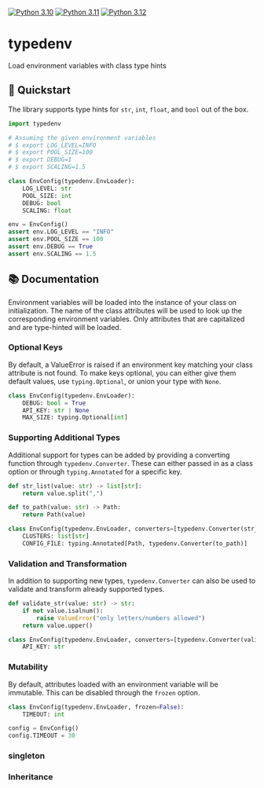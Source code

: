 [![Python 3.10](https://github.com/ShajeshJ/typedenv/actions/workflows/python-3.10.yml/badge.svg?branch=main)](https://github.com/ShajeshJ/typedenv/actions/workflows/python-3.10.yml)
[![Python 3.11](https://github.com/ShajeshJ/typedenv/actions/workflows/python-3.11.yml/badge.svg?branch=main)](https://github.com/ShajeshJ/typedenv/actions/workflows/python-3.11.yml)
[![Python 3.12](https://github.com/ShajeshJ/typedenv/actions/workflows/python-3.12.yml/badge.svg?branch=main)](https://github.com/ShajeshJ/typedenv/actions/workflows/python-3.12.yml)

# typedenv
Load environment variables with class type hints

## 🚀 Quickstart
The library supports type hints for `str`, `int`, `float`, and `bool` out of the box.

```python
import typedenv

# Assuming the given environment variables
# $ export LOG_LEVEL=INFO
# $ export POOL_SIZE=100
# $ export DEBUG=1
# $ export SCALING=1.5

class EnvConfig(typedenv.EnvLoader):
    LOG_LEVEL: str
    POOL_SIZE: int
    DEBUG: bool
    SCALING: float

env = EnvConfig()
assert env.LOG_LEVEL == "INFO"
assert env.POOL_SIZE == 100
assert env.DEBUG == True
assert env.SCALING == 1.5
```

## 📚 Documentation
Environment variables will be loaded into the instance of your class
on initialization. The name of the class attributes will be used
to look up the corresponding environment variables. Only attributes
that are capitalized and are type-hinted will be loaded.

### Optional Keys
By default, a ValueError is raised if an environment key matching
your class attribute is not found. To make keys optional, you can either
give them default values, use `typing.Optional`, or union your type with `None`.

```python
class EnvConfig(typedenv.EnvLoader):
    DEBUG: bool = True
    API_KEY: str | None
    MAX_SIZE: typing.Optional[int]
```

### Supporting Additional Types
Additional support for types can be added by providing a converting function
through `typedenv.Converter`. These can either passed in as a class option or
through `typing.Annotated` for a specific key.

```python
def str_list(value: str) -> list[str]:
    return value.split(",")

def to_path(value: str) -> Path:
    return Path(value)

class EnvConfig(typedenv.EnvLoader, converters=[typedenv.Converter(str_list)]):
    CLUSTERS: list[str]
    CONFIG_FILE: typing.Annotated[Path, typedenv.Converter(to_path)]
```

### Validation and Transformation
In addition to supporting new types, `typedenv.Converter` can also be used to
validate and transform already supported types.

```python
def validate_str(value: str) -> str:
    if not value.isalnum():
        raise ValueError("only letters/numbers allowed")
    return value.upper()

class EnvConfig(typedenv.EnvLoader, converters=[typedenv.Converter(validate_str)]):
    API_KEY: str
```

### Mutability
By default, attributes loaded with an environment variable will be immutable.
This can be disabled through the `frozen` option.

```python
class EnvConfig(typedenv.EnvLoader, frozen=False):
    TIMEOUT: int

config = EnvConfig()
config.TIMEOUT = 30
```

### singleton

### Inheritance
